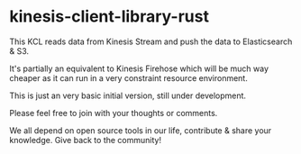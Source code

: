 # kinesis-client-library-rust
This KCL reads data from Kinesis Stream and push the data to Elasticsearch & S3.

It's partially an equivalent to Kinesis Firehose which will be much way cheaper as it can run 
in a very constraint resource environment.

This is just an very basic initial version, still under development.

Please feel free to join with your thoughts or comments.


We all depend on open source tools in our life, contribute & share your knowledge.
Give back to the community!
